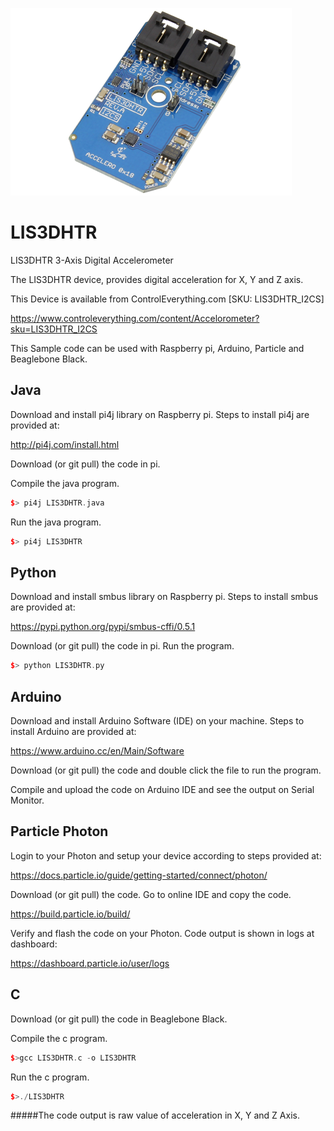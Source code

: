 [![LIS3DHTR](LIS3DHTR_I2CS.png)](https://www.controleverything.com/content/Accelorometer?sku=LIS3DHTR_I2CS)
# LIS3DHTR
LIS3DHTR 3-Axis Digital Accelerometer

The LIS3DHTR device, provides digital acceleration for X, Y and Z axis.

This Device is available from ControlEverything.com [SKU: LIS3DHTR_I2CS]

https://www.controleverything.com/content/Accelorometer?sku=LIS3DHTR_I2CS

This Sample code can be used with Raspberry pi, Arduino, Particle and Beaglebone Black.

## Java
Download and install pi4j library on Raspberry pi. Steps to install pi4j are provided at:

http://pi4j.com/install.html

Download (or git pull) the code in pi.

Compile the java program.
```cpp
$> pi4j LIS3DHTR.java
```

Run the java program.
```cpp
$> pi4j LIS3DHTR
```

## Python
Download and install smbus library on Raspberry pi. Steps to install smbus are provided at:

https://pypi.python.org/pypi/smbus-cffi/0.5.1

Download (or git pull) the code in pi. Run the program.

```cpp
$> python LIS3DHTR.py
```

## Arduino
Download and install Arduino Software (IDE) on your machine. Steps to install Arduino are provided at:

https://www.arduino.cc/en/Main/Software

Download (or git pull) the code and double click the file to run the program.

Compile and upload the code on Arduino IDE and see the output on Serial Monitor.


## Particle Photon

Login to your Photon and setup your device according to steps provided at:

https://docs.particle.io/guide/getting-started/connect/photon/

Download (or git pull) the code. Go to online IDE and copy the code.

https://build.particle.io/build/

Verify and flash the code on your Photon. Code output is shown in logs at dashboard:

https://dashboard.particle.io/user/logs


## C

Download (or git pull) the code in Beaglebone Black.

Compile the c program.
```cpp
$>gcc LIS3DHTR.c -o LIS3DHTR
```
Run the c program.
```cpp
$>./LIS3DHTR
```
#####The code output is raw value of acceleration in X, Y and Z Axis.
